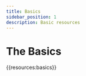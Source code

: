 ```yaml
---
title: Basics
sidebar_position: 1
description: Basic resources
---
```


# The Basics

{{resources:basics}}
